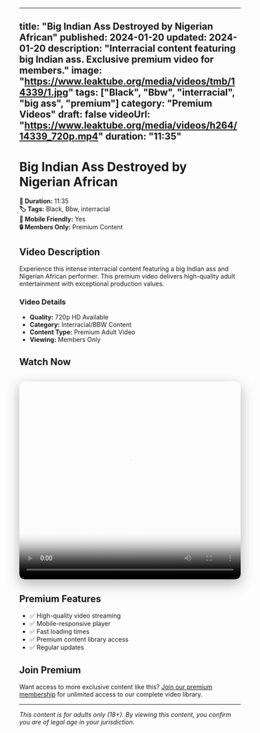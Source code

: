 
---
title: "Big Indian Ass Destroyed by Nigerian African"
published: 2024-01-20
updated: 2024-01-20
description: "Interracial content featuring big Indian ass. Exclusive premium video for members."
image: "https://www.leaktube.org/media/videos/tmb/14339/1.jpg"
tags: ["Black", "Bbw", "interracial", "big ass", "premium"]
category: "Premium Videos"
draft: false
videoUrl: "https://www.leaktube.org/media/videos/h264/14339_720p.mp4"
duration: "11:35"
---

# Big Indian Ass Destroyed by Nigerian African

**🎥 Duration:** 11:35  
**🏷️ Tags:** Black, Bbw, interracial  
**📱 Mobile Friendly:** Yes  
**🔒 Members Only:** Premium Content

## Video Description

Experience this intense interracial content featuring a big Indian ass and Nigerian African performer. This premium video delivers high-quality adult entertainment with exceptional production values.

### Video Details
- **Quality:** 720p HD Available
- **Category:** Interracial/BBW Content
- **Content Type:** Premium Adult Video
- **Viewing:** Members Only

## Watch Now

<div class="video-container" style="position: relative; width: 100%; max-width: 800px; margin: 2rem auto; border-radius: 12px; overflow: hidden; box-shadow: 0 10px 30px rgba(0,0,0,0.3);">
  <video 
    controls 
    poster="https://www.leaktube.org/media/videos/tmb/14339/1.jpg"
    width="100%" 
    height="450" 
    style="border-radius: 12px;"
  >
    <source src="https://www.leaktube.org/media/videos/h264/14339_720p.mp4" type="video/mp4">
    Your browser does not support the video tag.
  </video>
</div>

## Premium Features

- ✅ High-quality video streaming
- ✅ Mobile-responsive player
- ✅ Fast loading times
- ✅ Premium content library access
- ✅ Regular updates

## Join Premium

Want access to more exclusive content like this? [Join our premium membership](https://whatsappad.vercel.app/) for unlimited access to our complete video library.

---

*This content is for adults only (18+). By viewing this content, you confirm you are of legal age in your jurisdiction.*
